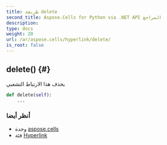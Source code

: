 ```yaml
---
title: طريقة delete
second_title: Aspose.Cells for Python via .NET API المراجع
description:
type: docs
weight: 20
url: /ar/aspose.cells/hyperlink/delete/
is_root: false
---
```

##  delete() {#}
يحذف هذا الارتباط التشعبي



```python
def delete(self):
    ...
```





###  أنظر أيضا
* وحدة [aspose.cells](../../)
* فئة [Hyperlink](/cells/python-net/ar/aspose.cells/hyperlink)
